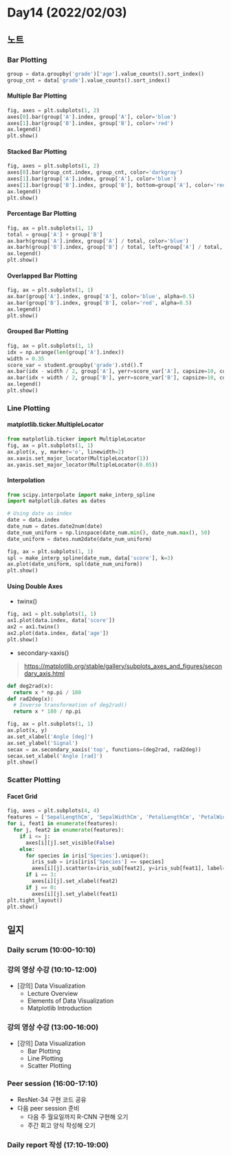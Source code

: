 # Day14 (2022/02/03)

## 노트

### Bar Plotting

```python
group = data.groupby('grade')['age'].value_counts().sort_index()
group_cnt = data['grade'].value_counts().sort_index()
```

#### Multiple Bar Plotting

```python
fig, axes = plt.subplots(1, 2)
axes[0].bar(group['A'].index, group['A'], color='blue')
axes[1].bar(group['B'].index, group['B'], color='red')
ax.legend()
plt.show()
```

#### Stacked Bar Plotting

```python
fig, axes = plt.subplots(1, 2)
axes[0].bar(group_cnt.index, group_cnt, color='darkgray')
axes[1].bar(group['A'].index, group['A'], color='blue')
axes[1].bar(group['B'].index, group['B'], bottom=group['A'], color='red')
ax.legend()
plt.show()
```

#### Percentage Bar Plotting

```python
fig, ax = plt.subplots(1, 1)
total = group['A'] + group['B']
ax.barh(group['A'].index, group['A'] / total, color='blue')
ax.barh(group['B'].index, group['B'] / total, left=group['A'] / total, color='red')
ax.legend()
plt.show()
```

#### Overlapped Bar Plotting

```python
fig, ax = plt.subplots(1, 1)
ax.bar(group['A'].index, group['A'], color='blue', alpha=0.5)
ax.bar(group['B'].index, group['B'], color='red', alpha=0.5)
ax.legend()
plt.show()
```

#### Grouped Bar Plotting

```python
fig, ax = plt.subplots(1, 1)
idx = np.arange(len(group['A'].index))
width = 0.35
score_var = student.groupby('grade').std().T
ax.bar(idx - width / 2, group['A'], yerr=score_var['A'], capsize=10, color='blue', width=width)
ax.bar(idx + width / 2, group['B'], yerr=score_var['B'], capsize=10, color='red', width=width)
ax.legend()
plt.show()
```

### Line Plotting

#### matplotlib.ticker.MultipleLocator

```python
from matplotlib.ticker import MultipleLocator
fig, ax = plt.subplots(1, 1)
ax.plot(x, y, marker='o', linewidth=2)
ax.xaxis.set_major_locator(MultipleLocator(1))
ax.yaxis.set_major_locator(MultipleLocator(0.05))
```

#### Interpolation

```python
from scipy.interpolate import make_interp_spline
import matplotlib.dates as dates

# Using date as index
date = data.index
date_num = dates.date2num(date)
date_num_uniform = np.linspace(date_num.min(), date_num.max(), 50)
date_uniform = dates.num2date(date_num_uniform)

fig, ax = plt.subplots(1, 1)
spl = make_interp_spline(date_num, data['score'], k=3)
ax.plot(date_uniform, spl(date_num_uniform))
plt.show()
```

#### Using Double Axes

  * twinx()

```python
fig, ax1 = plt.subplots(1, 1)
ax1.plot(data.index, data['score'])
ax2 = ax1.twinx()
ax2.plot(data.index, data['age'])
plt.show()
```

  * secondary-xaxis()

> https://matplotlib.org/stable/gallery/subplots_axes_and_figures/secondary_axis.html

```python
def deg2rad(x):
  return x * np.pi / 180
def rad2deg(x):
  # Inverse transformation of deg2rad()
  return x * 180 / np.pi

fig, ax = plt.subplots(1, 1)
ax.plot(x, y)
ax.set_xlabel('Angle [deg]')
ax.set_ylabel('Signal')
secax = ax.secondary_xaxis('top', functions=(deg2rad, rad2deg))
secax.set_xlabel('Angle [rad]')
plt.show()
```

### Scatter Plotting

#### Facet Grid

```python
fig, axes = plt.subplots(4, 4)
features = ['SepalLengthCm', 'SepalWidthCm', 'PetalLengthCm', 'PetalWidthCm']
for i, feat1 in enumerate(features):
  for j, feat2 in enumerate(features):
    if i <= j:
      axes[i][j].set_visible(False)
    else:
      for species in iris['Species'].unique():
        iris_sub = iris[iris['Species'] == species]
        axes[i][j].scatter(x=iris_sub[feat2], y=iris_sub[feat1], label=species, alpha=0.5)
      if i == 3:
        axes[i][j].set_xlabel(feat2)
      if j == 0:
        axes[i][j].set_ylabel(feat1)
plt.tight_layout()
plt.show()
```

## 일지

### Daily scrum (10:00-10:10)

### 강의 영상 수강 (10:10-12:00)

  * [강의] Data Visualization
    * Lecture Overview
    * Elements of Data Visualization
    * Matplotlib Introduction

### 강의 영상 수강 (13:00-16:00)

  * [강의] Data Visualization
    * Bar Plotting
    * Line Plotting
    * Scatter Plotting

### Peer session (16:00-17:10)

  * ResNet-34 구현 코드 공유
  * 다음 peer session 준비
    * 다음 주 월요일까지 R-CNN 구현해 오기
    * 주간 회고 양식 작성해 오기

### Daily report 작성 (17:10-19:00)
